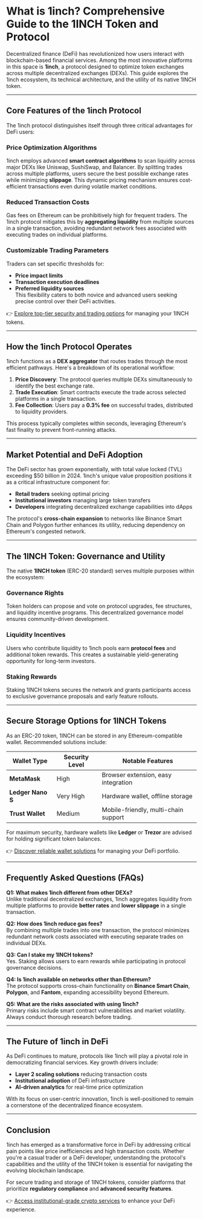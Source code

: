 # What is 1inch? Comprehensive Guide to the 1INCH Token and Protocol  

Decentralized finance (DeFi) has revolutionized how users interact with blockchain-based financial services. Among the most innovative platforms in this space is **1inch**, a protocol designed to optimize token exchanges across multiple decentralized exchanges (DEXs). This guide explores the 1inch ecosystem, its technical architecture, and the utility of its native 1INCH token.  

---

## Core Features of the 1inch Protocol  

The 1inch protocol distinguishes itself through three critical advantages for DeFi users:  

### Price Optimization Algorithms  
1inch employs advanced **smart contract algorithms** to scan liquidity across major DEXs like Uniswap, SushiSwap, and Balancer. By splitting trades across multiple platforms, users secure the best possible exchange rates while minimizing **slippage**. This dynamic pricing mechanism ensures cost-efficient transactions even during volatile market conditions.  

### Reduced Transaction Costs  
Gas fees on Ethereum can be prohibitively high for frequent traders. The 1inch protocol mitigates this by **aggregating liquidity** from multiple sources in a single transaction, avoiding redundant network fees associated with executing trades on individual platforms.  

### Customizable Trading Parameters  
Traders can set specific thresholds for:  
- **Price impact limits**  
- **Transaction execution deadlines**  
- **Preferred liquidity sources**  
This flexibility caters to both novice and advanced users seeking precise control over their DeFi activities.  

👉 [Explore top-tier security and trading options](https://bit.ly/okx-bonus) for managing your 1INCH tokens.  

---

## How the 1inch Protocol Operates  

1inch functions as a **DEX aggregator** that routes trades through the most efficient pathways. Here's a breakdown of its operational workflow:  

1. **Price Discovery**: The protocol queries multiple DEXs simultaneously to identify the best exchange rate.  
2. **Trade Execution**: Smart contracts execute the trade across selected platforms in a single transaction.  
3. **Fee Collection**: Users pay a **0.3% fee** on successful trades, distributed to liquidity providers.  

This process typically completes within seconds, leveraging Ethereum's fast finality to prevent front-running attacks.  

---

## Market Potential and DeFi Adoption  

The DeFi sector has grown exponentially, with total value locked (TVL) exceeding $50 billion in 2024. 1inch's unique value proposition positions it as a critical infrastructure component for:  

- **Retail traders** seeking optimal pricing  
- **Institutional investors** managing large token transfers  
- **Developers** integrating decentralized exchange capabilities into dApps  

The protocol's **cross-chain expansion** to networks like Binance Smart Chain and Polygon further enhances its utility, reducing dependency on Ethereum's congested network.  

---

## The 1INCH Token: Governance and Utility  

The native **1INCH token** (ERC-20 standard) serves multiple purposes within the ecosystem:  

### Governance Rights  
Token holders can propose and vote on protocol upgrades, fee structures, and liquidity incentive programs. This decentralized governance model ensures community-driven development.  

### Liquidity Incentives  
Users who contribute liquidity to 1inch pools earn **protocol fees** and additional token rewards. This creates a sustainable yield-generating opportunity for long-term investors.  

### Staking Rewards  
Staking 1INCH tokens secures the network and grants participants access to exclusive governance proposals and early feature rollouts.  

---

## Secure Storage Options for 1INCH Tokens  

As an ERC-20 token, 1INCH can be stored in any Ethereum-compatible wallet. Recommended solutions include:  

| Wallet Type       | Security Level | Notable Features                  |  
|-------------------|----------------|-----------------------------------|  
| **MetaMask**      | High           | Browser extension, easy integration |  
| **Ledger Nano S** | Very High      | Hardware wallet, offline storage  |  
| **Trust Wallet**  | Medium         | Mobile-friendly, multi-chain support |  

For maximum security, hardware wallets like **Ledger** or **Trezor** are advised for holding significant token balances.  

👉 [Discover reliable wallet solutions](https://bit.ly/okx-bonus) for managing your DeFi portfolio.  

---

## Frequently Asked Questions (FAQs)  

**Q1: What makes 1inch different from other DEXs?**  
Unlike traditional decentralized exchanges, 1inch aggregates liquidity from multiple platforms to provide **better rates** and **lower slippage** in a single transaction.  

**Q2: How does 1inch reduce gas fees?**  
By combining multiple trades into one transaction, the protocol minimizes redundant network costs associated with executing separate trades on individual DEXs.  

**Q3: Can I stake my 1INCH tokens?**  
Yes. Staking allows users to earn rewards while participating in protocol governance decisions.  

**Q4: Is 1inch available on networks other than Ethereum?**  
The protocol supports cross-chain functionality on **Binance Smart Chain**, **Polygon**, and **Fantom**, expanding accessibility beyond Ethereum.  

**Q5: What are the risks associated with using 1inch?**  
Primary risks include smart contract vulnerabilities and market volatility. Always conduct thorough research before trading.  

---

## The Future of 1inch in DeFi  

As DeFi continues to mature, protocols like 1inch will play a pivotal role in democratizing financial services. Key growth drivers include:  

- **Layer 2 scaling solutions** reducing transaction costs  
- **Institutional adoption** of DeFi infrastructure  
- **AI-driven analytics** for real-time price optimization  

With its focus on user-centric innovation, 1inch is well-positioned to remain a cornerstone of the decentralized finance ecosystem.  

---

## Conclusion  

1inch has emerged as a transformative force in DeFi by addressing critical pain points like price inefficiencies and high transaction costs. Whether you're a casual trader or a DeFi developer, understanding the protocol's capabilities and the utility of the 1INCH token is essential for navigating the evolving blockchain landscape.  

For secure trading and storage of 1INCH tokens, consider platforms that prioritize **regulatory compliance** and **advanced security features**.  

👉 [Access institutional-grade crypto services](https://bit.ly/okx-bonus) to enhance your DeFi experience.